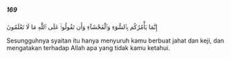 ##### 169

<span class="ayah">إِنَّمَا يَأْمُرُكُم بِٱلسُّوٓءِ وَٱلْفَحْشَآءِ وَأَن تَقُولُوا۟ عَلَى ٱللَّهِ مَا لَا تَعْلَمُونَ</span>

<span class="ayah_translation">Sesungguhnya syaitan itu hanya menyuruh kamu berbuat jahat dan keji, dan mengatakan terhadap Allah apa yang tidak kamu ketahui.</span>

